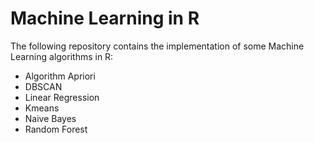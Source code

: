 # Machine Learning in R

The following repository contains the implementation of some Machine Learning algorithms in R:

- Algorithm Apriori
- DBSCAN
- Linear Regression
- Kmeans
- Naive Bayes
- Random Forest
